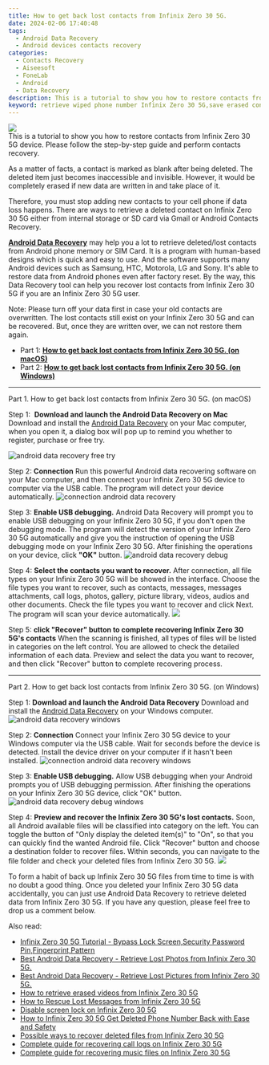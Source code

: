 ```yaml
---
title: How to get back lost contacts from Infinix Zero 30 5G.
date: 2024-02-06 17:40:48
tags: 
  - Android Data Recovery
  - Android devices contacts recovery
categories: 
  - Contacts Recovery
  - Aiseesoft
  - FoneLab
  - Android
  - Data Recovery
description: This is a tutorial to show you how to restore contacts from Infinix Zero 30 5G device. Please follow the step-by-step guide and perform contacts recovery.
keyword: retrieve wiped phone number Infinix Zero 30 5G,save erased contacts from Infinix Zero 30 5G,Infinix Zero 30 5G contacts recovery,unerase contacts,undelete contacts from Infinix Zero 30 5G,restore deleted phone number on Infinix Zero 30 5G,Infinix Zero 30 5G retrieve deleted contacts,Infinix Zero 30 5G all contacts delete,how to get back deleted contacts Infinix Zero 30 5G phone,lost all contacts in Infinix Zero 30 5G again,how to retrieve deleted contacts from my Infinix Zero 30 5G,recover deleted contacts 2018 for Infinix Zero 30 5G
---
```


<img src="https://img0mobiles.techidaily.com/images/best-assets/devices/infinix/infinix-zero-30-5g/1.jpg" class="atpl-imgstyle"  />

<div class="atpl-content atpl-for-fonelab-android recover-contacts">

<div class="atpl-post-description-part-1">
This is a tutorial to show you how to restore contacts from Infinix Zero 30 5G device. Please follow the step-by-step guide and perform contacts recovery.
</div>




<div class="atpl-post-description-part-2">
<div class="tpl-content-sub-paragraph-normal">
  <p>
    As a matter of facts, a contact is marked as blank after being deleted. The deleted item just becomes inaccessible and invisible. However, it would be completely erased if new data are written in and take place of it.
  </p>
</div>
<div class="tpl-content-sub-paragraph-normal">
  <p>
    Therefore, you must stop adding new contacts to your cell phone if data loss happens. There are ways to retrieve a deleted contact on Infinix Zero 30 5G either from internal storage or SD card via Gmail or Android Contacts Recovery.
  </p>
</div>
</div>

<div class="atpl-post-description-part-3">
<div class="tpl-content-sub-paragraph-content">
  <p>
    <a href="https://tools.techidaily.com/aiseesoft-android-data-recovery/" target="_blank" rel="noopener"><strong>Android Data Recovery</strong></a> may help you a lot to retrieve deleted/lost contacts from Android phone memory or SIM Card. It is a program with human-based designs which is quick and easy to use. And the software supports many Android devices such as Samsung, HTC, Motorola, LG and Sony. It's able to restore data from Android phones even after factory reset. By the way, this Data Recovery tool can help you recover lost contacts from Infinix Zero 30 5G if you are an Infinix Zero 30 5G user.
  </p>
</div>
<div class="tpl-content-sub-paragraph-content">
  <p>
    Note: Please turn off your data first in case your old contacts are overwritten. The lost contacts still exist on your Infinix Zero 30 5G and can be recovered. But, once they are written over, we can not restore them again.
  </p>
</div>
</div>


<ul>
  <li>Part 1: <strong><a href="#p1"> How to get back lost contacts from Infinix Zero 30 5G.  (on macOS)</a></strong></li>
  <li>Part 2: <strong><a href="#p2"> How to get back lost contacts from Infinix Zero 30 5G.  (on Windows)</a></strong></li>
</ul>




<!-- Part 1 -->
<a id="p1" name="p1" ></a><hr>

<div>
  <span class="atpl-step-part-style">Part 1. How to get back lost contacts from Infinix Zero 30 5G. (on macOS)</span>
</div>  

<span class="atpl-stepstyle-a"><span>Step 1: </span></span> <strong>Download and launch the Android Data Recovery on Mac</strong>
Download and install the <a href="https://tools.techidaily.com/aiseesoft-android-data-recovery/" target="_blank" rel="noopener">Android Data Recovery</a> on your Mac computer, when you open it, a dialog box will pop up to remind you whether to register, purchase or free try.

<img src="https://tools.techidaily.com/images/apps/aiseesoft/android-data-recovery/mac-free-try.png" class="atpl-imgstyle" alt="android data recovery free try" />

<span class="atpl-stepstyle-a"><span>Step 2: </span></span> <strong>Connection</strong>
Run this powerful Android data recovering software on your Mac computer, and then connect your Infinix Zero 30 5G device to computer via the USB cable. The program will detect your device automatically.
<img src="https://tools.techidaily.com/images/apps/aiseesoft/android-data-recovery/mac-connection-interface.jpg" class="atpl-imgstyle" alt="connection android data recovery" />

<span class="atpl-stepstyle-a"><span>Step 3: </span></span> <strong>Enable USB debugging.</strong>
Android Data Recovery will prompt you to enable USB debugging on your Infinix Zero 30 5G, if you don't open the debugging mode. The program will detect the version of your Infinix Zero 30 5G automatically and give you the instruction of opening the USB debugging mode on your Infinix Zero 30 5G. After finishing the operations on your device, click <strong>"OK"</strong> button.
<img src="https://tools.techidaily.com/images/apps/aiseesoft/android-data-recovery/mac-android-usb-debug.jpg"  class="atpl-imgstyle" alt="android data recovery debug" />

<span class="atpl-stepstyle-a"><span>Step 4: </span></span> <strong>Select the contacts you want to recover.</strong>
After connection, all file types on your Infinix Zero 30 5G will be showed in the interface. Choose the file types you want to recover, such as contacts, messages, messages attachments, call logs, photos, gallery, picture library, videos, audios and other documents. Check the file types you want to recover and click Next. The program will scan your device automatically.
<img src="https://tools.techidaily.com/images/apps/aiseesoft/android-data-recovery/mac-choose-type-contacts.jpg" class="atpl-imgstyle"  />

<span class="atpl-stepstyle-a"><span>Step 5: </span></span> <strong>click "Recover" button to  complete recovering Infinix Zero 30 5G's contacts</strong>
When the scanning is finished, all types of files will be listed in categories on the left control. You are allowed to check the detailed information of each data. Preview and select the data you want to recover, and then click "Recover" button to complete recovering process.


<a id="p2" name="p2"></a><hr>

<!-- Part 2 -->
<div>
  <span class="atpl-step-part-style">Part 2. How to get back lost contacts from Infinix Zero 30 5G. (on Windows)</span>
</div>

<span class="atpl-stepstyle-a"><span>Step 1: </span></span> <strong>Download and launch the Android Data Recovery</strong>
Download and install the <a href="https://tools.techidaily.com/aiseesoft-android-data-recovery/" target="_blank" rel="noopener">Android Data Recovery</a> on your Windows computer.
<img src="https://tools.techidaily.com/images/apps/aiseesoft/android-data-recovery/win-start-interface.png"  class="atpl-imgstyle" alt="android data recovery windows" />

<span class="atpl-stepstyle-a"><span>Step 2: </span></span> <strong>Connection</strong>
Connect your Infinix Zero 30 5G device to your Windows computer via the USB cable. Wait for seconds before the device is detected. Install the device driver on your computer if it hasn't been installed.
<img src="https://tools.techidaily.com/images/apps/aiseesoft/android-data-recovery/win-connection-interface.png" class="atpl-imgstyle" alt="connection android data recovery windows" />

<span class="atpl-stepstyle-a"><span>Step 3: </span></span> <strong>Enable USB debugging.</strong>
Allow USB debugging when your Android prompts you of USB debugging permission. After finishing the operations on your Infinix Zero 30 5G device, click "OK" button.
<img src="https://tools.techidaily.com/images/apps/aiseesoft/android-data-recovery/win-android-usb-debug.png" class="atpl-imgstyle" alt="android data recovery debug windows" />

<span class="atpl-stepstyle-a"><span>Step 4: </span></span> <strong>Preview and recover the Infinix Zero 30 5G's lost contacts.</strong>
Soon, all Android available files will be classified into category on the left. You can toggle the button of "Only display the deleted item(s)" to "On", so that you can quickly find the wanted Android file. Click "Recover" button and choose a destination folder to recover files. Within seconds, you can navigate to the file folder and check your deleted files from Infinix Zero 30 5G.
<img src="https://tools.techidaily.com/images/apps/aiseesoft/android-data-recovery/win-recover-contacts.jpg" class="atpl-imgstyle"  />

<div class="atpl-post-description-part-4">
<div class="tpl-content-sub-paragraph-normal">
  <p>
    To form a habit of back up Infinix Zero 30 5G files from time to time is with no doubt a good thing. Once you deleted your Infinix Zero 30 5G data accidentally, you can just use Android Data Recovery to retrieve deleted data from Infinix Zero 30 5G. If you have any question, please feel free to drop us a comment below.
  </p>
</div>
</div>

<ins class="adsbygoogle"
     style="display:block"
     data-ad-client="ca-pub-7571918770474297"
     data-ad-slot="8358498916"
     data-ad-format="auto"
     data-full-width-responsive="true"></ins>

<span class="atpl-alsoreadstyle">Also read:</span>
<div><ul>
<li><a href="/infinix-zero-30-5g-tutorial-bypass-lock-screen-security-password-pin-fingerprint-pattern-by-drfone-android-unlock-android-unlock/" target="_blank" rel="noopener"><u>Infinix Zero 30 5G Tutorial - Bypass Lock Screen,Security Password Pin,Fingerprint,Pattern</u></a></li>
<li><a href="/best-android-data-recovery-retrieve-lost-photos-from-infinix-zero-30-5g-by-fonelab-android-recover-photos/" target="_blank" rel="noopener"><u>Best Android Data Recovery - Retrieve Lost Photos from Infinix Zero 30 5G.</u></a></li>
<li><a href="/best-android-data-recovery-retrieve-lost-pictures-from-infinix-zero-30-5g-by-fonelab-android-recover-pictures/" target="_blank" rel="noopener"><u>Best Android Data Recovery - Retrieve Lost Pictures from Infinix Zero 30 5G.</u></a></li>
<li><a href="/how-to-retrieve-erased-videos-from-infinix-zero-30-5g-by-fonelab-android-recover-video/" target="_blank" rel="noopener"><u>How to retrieve erased videos from Infinix Zero 30 5G</u></a></li>
<li><a href="/how-to-rescue-lost-messages-from-infinix-zero-30-5g-by-fonelab-android-recover-messages/" target="_blank" rel="noopener"><u>How to Rescue Lost Messages from Infinix Zero 30 5G</u></a></li>
<li><a href="/disable-screen-lock-on-infinix-zero-30-5g-by-drfone-android-unlock-android-unlock/" target="_blank" rel="noopener"><u>Disable screen lock on Infinix Zero 30 5G</u></a></li>
<li><a href="/how-to-infinix-zero-30-5g-get-deleted-phone-number-back-with-ease-and-safety-by-fonelab-android-recover-contacts/" target="_blank" rel="noopener"><u>How to Infinix Zero 30 5G Get Deleted Phone Number Back with Ease and Safety</u></a></li>
<li><a href="/possible-ways-to-recover-deleted-files-from-infinix-zero-30-5g-by-fonelab-android-recover-data/" target="_blank" rel="noopener"><u>Possible ways to recover deleted files from Infinix Zero 30 5G</u></a></li>
<li><a href="/complete-guide-for-recovering-call-logs-on-infinix-zero-30-5g-by-fonelab-android-recover-call-logs/" target="_blank" rel="noopener"><u>Complete guide for recovering call logs on Infinix Zero 30 5G</u></a></li>
<li><a href="/complete-guide-for-recovering-music-files-on-infinix-zero-30-5g-by-fonelab-android-recover-music/" target="_blank" rel="noopener"><u>Complete guide for recovering music files on Infinix Zero 30 5G</u></a></li>
</ul></div>

</div>

